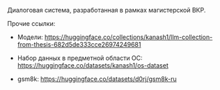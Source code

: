 Диалоговая система, разработанная в рамках магистерской ВКР.

Прочие ссылки:

- Модели: https://huggingface.co/collections/kanash1/llm-collection-from-thesis-682d5de333cce26974249681

- Набор данных в предметной области ОС: https://huggingface.co/datasets/kanash1/os-dataset

- gsm8k: https://huggingface.co/datasets/d0rj/gsm8k-ru
